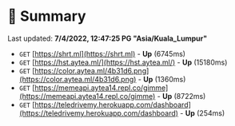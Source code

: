 # 📖 Summary
Last updated: **7/4/2022, 12:47:25 PG "Asia/Kuala_Lumpur"**

- `GET` [https://shrt.ml](https://shrt.ml) - **Up** (6745ms)
- `GET` [https://hst.aytea.ml/](https://hst.aytea.ml/) - **Up** (15180ms)
- `GET` [https://color.aytea.ml/4b31d6.png](https://color.aytea.ml/4b31d6.png) - **Up** (1360ms)
- `GET` [https://memeapi.aytea14.repl.co/gimme](https://memeapi.aytea14.repl.co/gimme) - **Up** (8722ms)
- `GET` [https://teledrivemy.herokuapp.com/dashboard](https://teledrivemy.herokuapp.com/dashboard) - **Up** (254ms)
